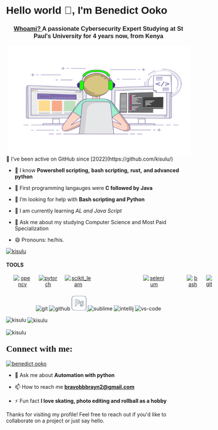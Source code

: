 <!-- Header Section -->
<h1 align="left"><font face="Arial">Hello world 👋, I'm Benedict Ooko</font></h1>
<h3 align="center"><font face="Arial"><a href="https://www.linkedin.com/in/benedict ooko" target="_blank" rel="noreferrer">Whoami? </a>A passionate Cybersecurity Expert Studying at St Paul's University for 4 years now, from Kenya</font></h3>


<!-- GIF -->
<div>
<p align="right">
<img align="right" height="300" width="500" src="https://raw.githubusercontent.com/mikonoid/mikonoid/main/images/gifs/coder3.gif" />
</p>
 🎲 I've been active on GitHub since [2022](https://github.com/kisulu/)
 
- 🔭 I know **Powershell scripting,** **bash scripting,** **rust,** **and advanced python**

- 🌱 First programming langauges were **C followed by Java**

- 🤝 I’m looking for help with **Bash scripting and Python**
  
- 🌱 I am currently learning *AL and Java Script*
  
- 💬 Ask me about my studying Computer Science and Most Paid Specialization
  
- 😄 Pronouns: he/his.

<p align="left"> 
 <a href="https://github.com/ryo-ma/github-profile-trophy"><img src="https://github-profile-trophy.vercel.app/?username=kisulu" 
  alt="kisulu" />
 </a>
</p>


#### TOOLS
<p align="center" style="display:flex; flex-direction:row; gap:20px;">
<a href="https://pandas.pydata.org/" target="_blank" rel="noreferrer"> <img src="https://raw.githubusercontent.com/devicons/devicon/2ae2a900d2f041da66e950e4d48052658d850630/icons/pandas/pandas-original.svg" alt="pandas" width="40" height="40"/> </a>
<a href="https://opencv.org/" target="_blank" rel="noreferrer"> <img src="https://www.vectorlogo.zone/logos/opencv/opencv-icon.svg" alt="opencv" width="40" height="40"/> </a> 
<a href="https://pytorch.org/" target="_blank" rel="noreferrer"> <img src="https://www.vectorlogo.zone/logos/pytorch/pytorch-icon.svg" alt="pytorch" width="40" height="40"/> </a> 
<a href="https://scikit-learn.org/" target="_blank" rel="noreferrer"> <img src="https://upload.wikimedia.org/wikipedia/commons/0/05/Scikit_learn_logo_small.svg" alt="scikit_learn" width="40" height="40"/> </a>
 <a href="https://www.linux.org/" target="_blank" rel="noreferrer"> <img src="https://raw.githubusercontent.com/devicons/devicon/master/icons/linux/linux-original.svg" alt="linux" width="40" height="40"/> </a>
<a href="https://www.java.com" target="_blank" rel="noreferrer"> <img src="https://raw.githubusercontent.com/devicons/devicon/master/icons/java/java-original.svg" alt="java" width="40" height="40"/> </a> 
<a href="https://www.python.org" target="_blank" rel="noreferrer"> <img src="https://raw.githubusercontent.com/devicons/devicon/master/icons/python/python-original.svg" alt="python" width="40" height="40"/>  
<a href="https://www.rust-lang.org" target="_blank" rel="noreferrer"> <img src="https://raw.githubusercontent.com/devicons/devicon/master/icons/rust/rust-plain.svg" alt="rust" width="40" height="40"/> </a> 
<a href="https://www.w3.org/html/" target="_blank" rel="noreferrer"> <img src="https://raw.githubusercontent.com/devicons/devicon/master/icons/html5/html5-original-wordmark.svg" alt="html5" width="40" height="40"/> </a>
<a href="https://www.w3schools.com/css/" target="_blank" rel="noreferrer"> <img src="https://raw.githubusercontent.com/devicons/devicon/master/icons/css3/css3-original-wordmark.svg" alt="css3" width="40" height="40"/> </a>
<a href="https://www.selenium.dev" target="_blank" rel="noreferrer"> <img src="https://raw.githubusercontent.com/detain/svg-logos/780f25886640cef088af994181646db2f6b1a3f8/svg/selenium-logo.svg" alt="selenium" width="40" height="40"/> </a>
<a href="https://www.mysql.com/" target="_blank" rel="noreferrer"> <img src="https://raw.githubusercontent.com/devicons/devicon/master/icons/mysql/mysql-original-wordmark.svg" alt="mysql" width="40" height="40"/> </a> 
<a href="https://www.postgresql.org" target="_blank" rel="noreferrer"> <img src="https://raw.githubusercontent.com/devicons/devicon/master/icons/postgresql/postgresql-original-wordmark.svg" alt="postgresql" width="40" height="40"/> </a>
<a href="https://www.gnu.org/software/bash/" target="_blank" rel="noreferrer"> <img src="https://www.vectorlogo.zone/logos/gnu_bash/gnu_bash-icon.svg" alt="bash" width="40" height="40"/> </a> 
<a href="https://git-scm.com/" target="_blank" rel="noreferrer"> <img src="https://www.vectorlogo.zone/logos/git-scm/git-scm-icon.svg" alt="git" width="40" height="40"/> </a> 
</p>
<p align="center">
<img src="https://www.vectorlogo.zone/logos/git-scm/git-scm-icon.svg" alt="git" title="git" width="40" height="40"/>  <img src="https://www.vectorlogo.zone/logos/github/github-icon.svg" alt="github" title="github" width="40" height="40"/>
<a href="https://www.photoshop.com/en" target="_blank" rel="noreferrer"> <img src="https://raw.githubusercontent.com/devicons/devicon/master/icons/photoshop/photoshop-line.svg" alt="photoshop" width="40" height="40"/> </a>
 <img src="https://cdn.worldvectorlogo.com/logos/sublime-text.svg" alt="sublime" title="sublime" width="40" height="40"/> <img src="https://cdn.worldvectorlogo.com/logos/intellij-idea-1.svg" alt="intellij" title="intellij" width="40" height="40"/> <img src="https://www.vectorlogo.zone/logos/visualstudio_code/visualstudio_code-icon.svg" alt="vs-code" title="vs-code" width="40" height="40"/> 
</p>

<p><img align="left" src="https://github-readme-stats.vercel.app/api/top-langs?username=kisulu&show_icons=true&locale=en&layout=compact" alt="kisulu" /></p>

<p>&nbsp;<img align="center" src="https://github-readme-stats.vercel.app/api?username=kisulu&show_icons=true&locale=en" alt="kisulu" /></p>

<p><img align="center" src="https://github-readme-streak-stats.herokuapp.com/?user=kisulu&" alt="kisulu" /></p>

<!-- Contact Section -->
<h3 align="left"><font size="+2" face="Verdana">Connect with me:</font></h3>
<p align="ceneter">
<a href="https://linkedin.com/in/benedict ooko" target="blank"><img align="center" src="https://raw.githubusercontent.com/rahuldkjain/github-profile-readme-generator/master/src/images/icons/Social/linked-in-alt.svg" alt="benedict ooko" height="30" width="40" /></a>
</p>

- 💬 Ask me about **Automation with python**

- 📫 How to reach me **[bravobbbrayn2@gmail.com](mailto:bravobbbrayn2@gmail.com)**

- ⚡ Fun fact **I love skating, photo editing and rollball as a hobby**

Thanks for visiting my profile! Feel free to reach out if you'd like to collaborate on a project or just say hello.

